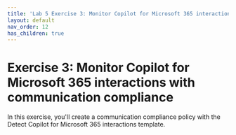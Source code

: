 ```yaml
---
title: 'Lab 5 Exercise 3: Monitor Copilot for Microsoft 365 interactions with communication compliance'
layout: default
nav_order: 12
has_children: true
---
```


# Exercise 3: Monitor Copilot for Microsoft 365 interactions with communication compliance

In this exercise, you'll create a communication compliance policy with the Detect Copilot for Microsoft 365 interactions template.

